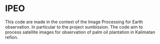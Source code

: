# IPEO
This code are made in the context of the Image Processing for Earth observation. In particular to the project sumbission. The code aim to process satellite images for observation of palm oil plantation in Kalimatan refion.

